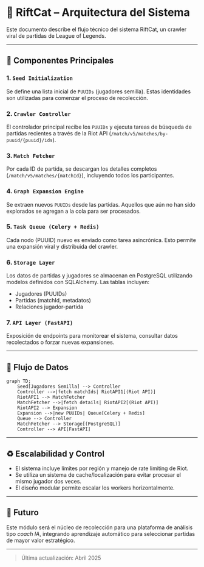 # 🧠 RiftCat – Arquitectura del Sistema

Este documento describe el flujo técnico del sistema RiftCat, un crawler viral de partidas de League of Legends.

---

## 📌 Componentes Principales

### 1. `Seed Initialization`
Se define una lista inicial de `PUUIDs` (jugadores semilla). Estas identidades son utilizadas para comenzar el proceso de recolección.

### 2. `Crawler Controller`
El controlador principal recibe los `PUUIDs` y ejecuta tareas de búsqueda de partidas recientes a través de la Riot API (`/match/v5/matches/by-puuid/{puuid}/ids`).

### 3. `Match Fetcher`
Por cada ID de partida, se descargan los detalles completos (`/match/v5/matches/{matchId}`), incluyendo todos los participantes.

### 4. `Graph Expansion Engine`
Se extraen nuevos `PUUIDs` desde las partidas. Aquellos que aún no han sido explorados se agregan a la cola para ser procesados.

### 5. `Task Queue (Celery + Redis)`
Cada nodo (PUUID) nuevo es enviado como tarea asincrónica. Esto permite una expansión viral y distribuida del crawler.

### 6. `Storage Layer`
Los datos de partidas y jugadores se almacenan en PostgreSQL utilizando modelos definidos con SQLAlchemy. Las tablas incluyen:
- Jugadores (PUUIDs)
- Partidas (matchId, metadatos)
- Relaciones jugador-partida

### 7. `API Layer (FastAPI)`
Exposición de endpoints para monitorear el sistema, consultar datos recolectados o forzar nuevas expansiones.

---

## 🔁 Flujo de Datos

```mermaid
graph TD;
    Seed[Jugadores Semilla] --> Controller
    Controller -->|fetch matchIds| RiotAPI1[(Riot API)]
    RiotAPI1 --> MatchFetcher
    MatchFetcher -->|fetch details| RiotAPI2[(Riot API)]
    RiotAPI2 --> Expansion
    Expansion -->|new PUUIDs| Queue[Celery + Redis]
    Queue --> Controller
    MatchFetcher --> Storage[(PostgreSQL)]
    Controller --> API[FastAPI]
```

---

## ♻️ Escalabilidad y Control
- El sistema incluye límites por región y manejo de rate limiting de Riot.
- Se utiliza un sistema de cache/localización para evitar procesar el mismo jugador dos veces.
- El diseño modular permite escalar los workers horizontalmente.

---

## 🚀 Futuro
Este módulo será el núcleo de recolección para una plataforma de análisis tipo *coach IA*, integrando aprendizaje automático para seleccionar partidas de mayor valor estratégico.

---

> Última actualización: Abril 2025

